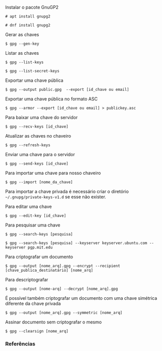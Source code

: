Instalar o pacote GnuGP2

`# apt install gnupg2`

`# dnf install gnupg2`

Gerar as chaves

`$ gpg --gen-key`

Listar as chaves

`$ gpg --list-keys`

`$ gpg --list-secret-keys `

Exportar uma chave pública

`$ gpg --output public.gpg  --export [id_chave ou email]`

Exportar uma chave pública no formato ASC

`$ gpg --armor --export [id_chave ou email] > publickey.asc`

Para baixar uma chave do servidor

`$ gpg --recv-keys [id_chave] `

Atualizar as chaves no chaveiro

`$ gpg --refresh-keys`

Enviar uma chave para o servidor

`$ gpg --send-keys [id_chave]`

Para importar uma chave para nosso chaveiro

`$ gpg --import [nome_da_chave]`

Para importar a chave privada é necessário criar o diretório `~/.gnupg/private-keys-v1.d` se esse não exister.

Para editar uma chave 

`$ gpg --edit-key [id_chave]`

Para pesquisar uma chave

`$ gpg --search-keys [pesquisa]`

`$ gpg --search-keys [pesquisa] --keyserver keyserver.ubuntu.com --keyserver pgp.mit.edu`

Para criptografar um documento

`$ gpg --output [nome_arq].gpg --encrypt --recipient [chave_publica_destinatário] [nome_arq]`

Para descriptografar

`$ gpg --output [nome-arq] --decrypt [nome_arq].gpg`

É possível também criptografar um documento com uma chave simétrica diferente da chave privada

`$ gpg --output [nome_arq].gpg --symmetric [nome_arq]`

Assinar documento sem criptografar o mesmo

`$ gpg --clearsign [nome_arq]`

### Referências
[](https://gnupg.org/gph/en/manual.html#INTRO)
